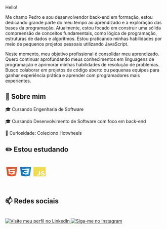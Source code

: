Hello!

Me chamo Pedro e sou desenvolvendor back-end em formação, estou dedicando grande parte do meu tempo ao aprendizado e à exploração das bases da programação. Atualmente, estou focado em construir uma sólida compreensão de conceitos fundamentais, como lógica de programação, estruturas de dados e algoritmos. Estou praticando minhas habilidades por meio de pequenos projetos pessoais utilizando JavaScript.

Neste momento, meu objetivo profissional é consolidar meu aprendizado. Quero continuar aprofundando meus conhecimentos em linguagens de programação e aprimorar minhas habilidades de resolução de problemas. Busco colaborar em projetos de código aberto ou pequenas equipes para ganhar experiência prática e aprender com programadores mais experientes.

## 💼 Sobre mim

🎓 Cursando Engenharia de Software

🎓 Cursando Desenvolvimento de Software com foco em back-end

👀 Curiosidade: Coleciono Hotwheels

## ✏️ Estou estudando
<div style="display: inline_block"><br>
  <img align="center" alt="HTML" height="30" width="40" src="https://raw.githubusercontent.com/devicons/devicon/master/icons/html5/html5-original.svg">
  <img align="center" alt="CSS" height="30" width="40" src="https://raw.githubusercontent.com/devicons/devicon/master/icons/css3/css3-original.svg">
  <img align="center" alt="Js" height="30" width="40" src="https://raw.githubusercontent.com/devicons/devicon/master/icons/javascript/javascript-plain.svg">
</div>
<br><br>

## 📫 Redes sociais
<br>

<a href="https://www.linkedin.com/in/pedrouchoa7/">
  <img src="https://img.shields.io/badge/LinkedIn-0077B5?style=for-the-badge&logo=linkedin&logoColor=white" alt="Visite meu perfil no LinkedIn">
</a>

<a href="https://www.instagram.com/pedrouchoa7/">
  <img src="https://img.shields.io/badge/Instagram-E4405F?style=for-the-badge&logo=instagram&logoColor=white" alt="Siga-me no Instagram">
</a>

<br><br>
